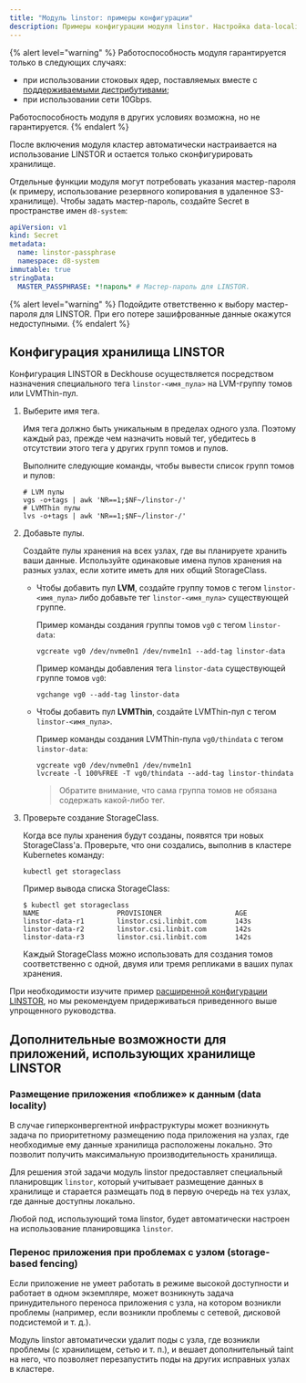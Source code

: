 ```yaml
---
title: "Модуль linstor: примеры конфигурации"
description: Примеры конфигурации модуля linstor. Настройка data-locality — размещение приложения возле данных. Storage-based fencing. Перенос приложения при проблемах с узлом.
---
```


{% alert level="warning" %}
Работоспособность модуля гарантируется только в следующих случаях:
- при использовании стоковых ядер, поставляемых вместе с [поддерживаемыми дистрибутивами](../../supported_versions.html#linux);
- при использовании сети 10Gbps.

Работоспособность модуля в других условиях возможна, но не гарантируется.
{% endalert %}

После включения модуля кластер автоматически настраивается на использование LINSTOR и остается только сконфигурировать хранилище.

Отдельные функции модуля могут потребовать указания мастер-пароля (к примеру, использование резервного копирования в удаленное S3-хранилище).
Чтобы задать мастер-пароль, создайте Secret в пространстве имен `d8-system`:

```yaml
apiVersion: v1
kind: Secret
metadata:
  name: linstor-passphrase
  namespace: d8-system
immutable: true
stringData:
  MASTER_PASSPHRASE: *!пароль* # Мастер-пароль для LINSTOR.
```

{% alert level="warning" %}
Подойдите ответственно к выбору мастер-пароля для LINSTOR. При его потере зашифрованные данные окажутся недоступными.
{% endalert %}

## Конфигурация хранилища LINSTOR

Конфигурация LINSTOR в Deckhouse осуществляется посредством назначения специального тега `linstor-<имя_пула>` на LVM-группу томов или LVMThin-пул.

1. Выберите имя тега.

   Имя тега должно быть уникальным в пределах одного узла. Поэтому каждый раз, прежде чем назначить новый тег, убедитесь в отсутствии этого тега у других групп томов и пулов.

   Выполните следующие команды, чтобы вывести список групп томов и пулов:

   ```shell
   # LVM пулы
   vgs -o+tags | awk 'NR==1;$NF~/linstor-/'
   # LVMThin пулы
   lvs -o+tags | awk 'NR==1;$NF~/linstor-/'
   ```

1. Добавьте пулы.

   Создайте пулы хранения на всех узлах, где вы планируете хранить ваши данные. Используйте одинаковые имена пулов хранения на разных узлах, если хотите иметь для них общий StorageClass.

   - Чтобы добавить пул **LVM**, создайте группу томов с тегом `linstor-<имя_пула>` либо добавьте тег `linstor-<имя_пула>` существующей группе.

     Пример команды создания группы томов `vg0` с тегом `linstor-data`:

     ```shell
     vgcreate vg0 /dev/nvme0n1 /dev/nvme1n1 --add-tag linstor-data
     ```

     Пример команды добавления тега `linstor-data` существующей группе томов `vg0`:

     ```shell
     vgchange vg0 --add-tag linstor-data
     ```

   - Чтобы добавить пул **LVMThin**, создайте LVMThin-пул с тегом `linstor-<имя_пула>`.

     Пример команды создания LVMThin-пула `vg0/thindata` с тегом `linstor-data`:

     ```shell
     vgcreate vg0 /dev/nvme0n1 /dev/nvme1n1
     lvcreate -l 100%FREE -T vg0/thindata --add-tag linstor-thindata
     ```

     > Обратите внимание, что сама группа томов не обязана содержать какой-либо тег.

1. Проверьте создание StorageClass.

   Когда все пулы хранения будут созданы, появятся три новых StorageClass'а. Проверьте, что они создались, выполнив в кластере Kubernetes команду:

   ```shell
   kubectl get storageclass
   ```

   Пример вывода списка StorageClass:

   ```shell
   $ kubectl get storageclass
   NAME                   PROVISIONER                  AGE
   linstor-data-r1        linstor.csi.linbit.com       143s
   linstor-data-r2        linstor.csi.linbit.com       142s
   linstor-data-r3        linstor.csi.linbit.com       142s
   ```

   Каждый StorageClass можно использовать для создания томов соответственно с одной, двумя или тремя репликами в ваших пулах хранения.

При необходимости изучите пример [расширенной конфигурации LINSTOR](advanced_usage.html), но мы рекомендуем придерживаться приведенного выше упрощенного руководства.

## Дополнительные возможности для приложений, использующих хранилище LINSTOR

### Размещение приложения «поближе» к данным (data locality)

В случае гиперконвергентной инфраструктуры может возникнуть задача по приоритетному размещению пода приложения на узлах, где необходимые ему данные хранилища расположены локально. Это позволит получить максимальную производительность хранилища.

Для решения этой задачи модуль linstor предоставляет специальный планировщик `linstor`, который учитывает размещение данных в хранилище и старается размещать под в первую очередь на тех узлах, где данные доступны локально.

Любой под, использующий тома linstor, будет автоматически настроен на использование планировщика `linstor`.

### Перенос приложения при проблемах с узлом (storage-based fencing)

Если приложение не умеет работать в режиме высокой доступности и работает в одном экземпляре, может возникнуть задача принудительного переноса приложения с узла, на котором возникли проблемы (например, если возникли проблемы с сетевой, дисковой подсистемой и т. д.).
  
Модуль linstor автоматически удалит поды с узла, где возникли проблемы (с хранилищем, сетью и т. п.), и вешает дополнительный taint на него, что позволяет перезапустить поды на других исправных узлах в кластере.
